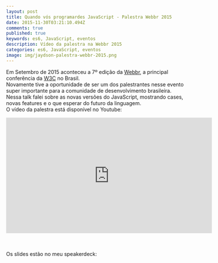 ```yaml
---
layout: post
title: Quando vós programardes JavaScript - Palestra Webbr 2015
date: 2015-11-30T03:21:10.494Z
comments: true
published: true
keywords: es6, JavaScript, eventos
description: Vídeo da palestra na Webbr 2015
categories: es6, JavaScript, eventos
image: img/jaydson-palestra-webbr-2015.png
---
```

Em Setembro de 2015 aconteceu a 7º edição da [Webbr](http://conferenciaweb.w3c.br/), a principal conferência da [W3C](http://www.w3c.br/Home/WebHome) no Brasil.  
Novamente tive a oportunidade de ser um dos palestrantes nesse evento super importante para a comunidade de desenvolvimento brasileira.  
Nessa talk falei sobre as novas versões do JavaScript, mostrando cases, novas features e o que esperar do futuro da linguagem.  
O vídeo da palestra está disponível no Youtube:  
<iframe width="560" height="315" src="https://www.youtube.com/embed/8erF1b6_rmg?list=PLQq8-9yVHyOaHUE6t3x89xRO4-tPR1n2L" frameborder="0" allowfullscreen></iframe>

<br /><br />
Os slides estão no meu speakerdeck:  
<script async class="speakerdeck-embed" data-id="344b9913ca0e47f6a31761f9d9cd206f" data-ratio="1.33333333333333" src="//speakerdeck.com/assets/embed.js"></script>